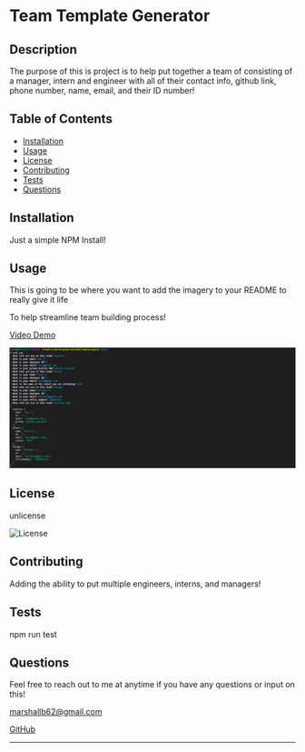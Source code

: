 # Team Template Generator
  
  ## Description 

The purpose of this is project is to help put together a team of consisting of a manager, intern and engineer with all of their contact info, github link, phone number, name, email, and their ID number! 


## Table of Contents 

* [Installation](#installation)
* [Usage](#usage)
* [License](#license)
* [Contributing](#contributing)
* [Tests](#tests)
* [Questions](#questions)


## Installation

Just a simple NPM Install!


## Usage 

This is going to be where you want to add the imagery to your README to really give it life

To help streamline team building process!

[Video Demo](https://drive.google.com/file/d/1rFF3G9qCuWQjIHplgtqL5hcCQYlJABEk/view)

![Usage](images\templateinq.png)

## License

unlicense

![License](https://img.shields.io/badge/License-unlicense-red)


## Contributing

Adding the ability to put multiple engineers, interns, and managers!


## Tests

npm run test


## Questions

Feel free to reach out to me at anytime if you have any questions or input on this!

marshallb62@gmail.com

[GitHub](https://github.com/Marshallb98)

---


